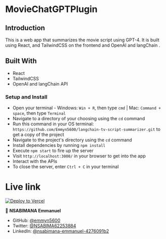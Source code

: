 # MovieChatGPTPlugin

## Introduction

This is a web app that summarizes the movie script using GPT-4. It is built using React, and TailwindCSS on the frontend and OpenAI and langChain .

## Built With

* React
* TailwindCSS
* OpenAI and langChain API

### Setup and Install

* Open your terminal - Windows: `Win + R`, then type `cmd` | Mac: `Command + space`, then type `Terminal`
* Navigate to a directory of your choosing using the `cd` command
* Run this command in your OS terminal: `https://github.com/Emmyn5600/langchain-tv-script-summarizer.git` to get a copy of the project
* Navigate to the project's directory using the `cd` command
* Install dependencies by running `npm install`
* Execute `npm start` to fire up the server
* Visit `http://localhost:3000/` in your browser to get into the app
* Interact with the APIs
* To close the server, enter `Ctrl + C` in your terminal

# Live link

[![Deploy to Vercel](https://deploy.cyclic.app/button.svg)]()



👤 **NSABIMANA Emmanuel**

- GitHub: [@emmyn5600](https://github.com/Emmyn5600)
- Twitter: [@NSABIMA62253884](https://twitter.com/NSABIMA62253884)
- LinkedIn: [@nsabimana-emmanuel-4276091b2](https://www.linkedin.com/in/nsabimana-emmanuel-4276091b2/)
